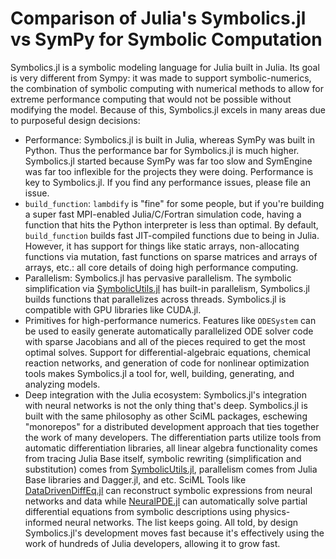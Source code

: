 # Comparison of Julia's Symbolics.jl vs SymPy for Symbolic Computation

Symbolics.jl is a symbolic modeling language for Julia built in
Julia. Its goal is very different from Sympy: it was made to support
symbolic-numerics, the combination of symbolic computing with numerical
methods to allow for extreme performance computing that would not be
possible without modifying the model. Because of this, Symbolics.jl
excels in many areas due to purposeful design decisions:

- Performance: Symbolics.jl is built in Julia, whereas SymPy was
  built in Python. Thus the performance bar for Symbolics.jl is
  much higher. Symbolics.jl started because SymPy was far too
  slow and SymEngine was far too inflexible for the projects they were
  doing. Performance is key to Symbolics.jl. If you find any
  performance issues, please file an issue.
- `build_function`: `lambdify` is "fine" for some people, but if you're building
  a super fast MPI-enabled Julia/C/Fortran simulation code, having a
  function that hits the Python interpreter is less than optimal. By
  default, `build_function` builds fast JIT-compiled functions due
  to being in Julia. However, it has support for things like static
  arrays, non-allocating functions via mutation, fast functions on
  sparse matrices and arrays of arrays, etc.: all core details of
  doing high performance computing.
- Parallelism: Symbolics.jl has pervasive parallelism. The
  symbolic simplification via [SymbolicUtils.jl](https://github.com/JuliaSymbolics/SymbolicUtils.jl)
  has built-in parallelism, Symbolics.jl builds functions that
  parallelizes across threads. Symbolics.jl is compatible with GPU libraries like CUDA.jl.
- Primitives for high-performance numerics. Features like `ODESystem`
  can be used to easily generate automatically parallelized ODE solver
  code with sparse Jacobians and all of the pieces required to get
  the most optimal solves. Support for differential-algebraic equations,
  chemical reaction networks, and generation of code for nonlinear
  optimization tools makes Symbolics.jl a tool for, well,
  building, generating, and analyzing models.
- Deep integration with the Julia ecosystem: Symbolics.jl's integration
  with neural networks is not the only thing that's deep. Symbolics.jl
  is built with the same philosophy as other SciML packages, eschewing
  "monorepos" for a distributed development approach that ties together
  the work of many developers. The differentiation parts utilize tools
  from automatic differentiation libraries, all linear algebra functionality
  comes from tracing Julia Base itself, symbolic rewriting (simplification
  and substitution) comes from
  [SymbolicUtils.jl](https://github.com/JuliaSymbolics/SymbolicUtils.jl),
  parallelism comes from Julia Base libraries and Dagger.jl, and etc.
  SciML Tools like
  [DataDrivenDiffEq.jl](https://datadriven.sciml.ai/dev/) can reconstruct
  symbolic expressions from neural networks and data while
  [NeuralPDE.jl](https://github.com/SciML/NeuralPDE.jl)
  can automatically solve partial differential equations from symbolic
  descriptions using physics-informed neural networks.
  The list keeps going. All told, by design Symbolics.jl's development
  moves fast because it's effectively using the work of hundreds of
  Julia developers, allowing it to grow fast.
